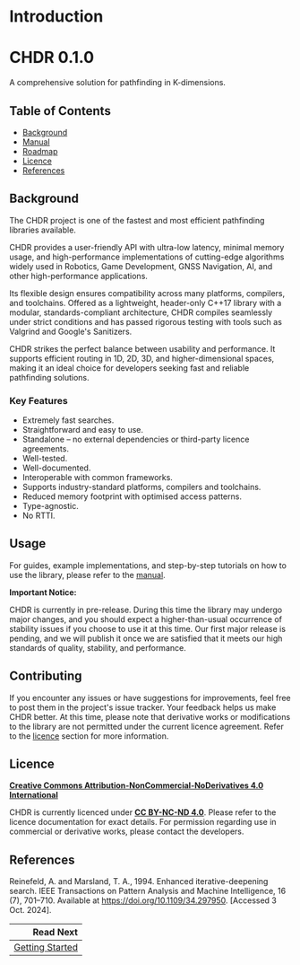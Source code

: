 # Introduction

<h1>CHDR 0.1.0</h1>

A comprehensive solution for pathfinding in K-dimensions.


## Table of Contents

- [Background](#background)
- [Manual](docs/manual/getting_started.md)
- [Roadmap](docs/manual/roadmap.md)
- [Licence](#licence)
- [References](#references)


## Background

The CHDR project is one of the fastest and most efficient pathfinding libraries available.

CHDR provides a user-friendly API with ultra-low latency, minimal memory usage, and high-performance implementations of cutting-edge algorithms widely used in Robotics, Game Development, GNSS Navigation, AI, and other high-performance applications.

Its flexible design ensures compatibility across many platforms, compilers, and toolchains. Offered as a lightweight, header-only C++17 library with a modular, standards-compliant architecture, CHDR compiles seamlessly under strict conditions and has passed rigorous testing with tools such as Valgrind and Google's Sanitizers.

CHDR strikes the perfect balance between usability and performance. It supports efficient routing in 1D, 2D, 3D, and higher-dimensional spaces, making it an ideal choice for developers seeking fast and reliable pathfinding solutions.

### Key Features
- Extremely fast searches.
- Straightforward and easy to use.
- Standalone – no external dependencies or third-party licence agreements.
- Well-tested.
- Well-documented.
- Interoperable with common frameworks.
- Supports industry-standard platforms, compilers and toolchains.
- Reduced memory footprint with optimised access patterns.
- Type-agnostic.
- No RTTI.


## Usage

For guides, example implementations, and step-by-step tutorials on how to use the library, please refer to the [manual](docs/manual/getting_started.md).

**Important Notice:**

CHDR is currently in pre-release. During this time the library may undergo major changes, and you should expect a higher-than-usual occurrence of stability issues if you choose to use it at this time. Our first major release is pending, and we will publish it once we are satisfied that it meets our high standards of quality, stability, and performance.

## Contributing

If you encounter any issues or have suggestions for improvements, feel free to post them in the project's issue tracker. Your feedback helps us make CHDR better. At this time, please note that derivative works or modifications to the library are not permitted under the current licence agreement. Refer to the [licence](#licence) section for more information.


## Licence

**[Creative Commons Attribution-NonCommercial-NoDerivatives 4.0 International](https://creativecommons.org/licenses/by-nc-nd/4.0/deed.en)**

CHDR is currently licenced under **[CC BY-NC-ND 4.0](https://creativecommons.org/licenses/by-nc-nd/4.0/deed.en)**. Please refer to the licence documentation for exact details. For permission regarding use in commercial or derivative works, please contact the developers.

## References

Reinefeld, A. and Marsland, T. A., 1994. Enhanced iterative-deepening search. IEEE Transactions on Pattern Analysis and Machine Intelligence, 16 (7), 701–710. Available at https://doi.org/10.1109/34.297950. [Accessed 3 Oct. 2024].

<div class="section_buttons">
 
|                                         Read Next |
|--------------------------------------------------:|
| [Getting Started](docs/manual/getting_started.md) |
 
</div>
